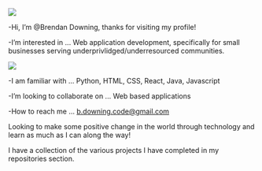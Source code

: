 
<img align="center" src="https://github-readme-stats.vercel.app/api/?username=Downster&theme=<THEME_NAME>" />

-Hi, I’m @Brendan Downing, thanks for visiting my profile!

-I’m interested in ... Web application development, specifically for small businesses serving underprivlidged/underresourced communities.


![](https://img.shields.io/badge/Code-Javascript-informational?style=flat&logo=<LOGO_NAME>&logoColor=white&color=2bbc8a)

-I am familiar with ... Python, HTML, CSS, React, Java, Javascript

-I’m looking to collaborate on ... Web based applications

-How to reach me ... b.downing.code@gmail.com

Looking to make some positive change in the world through technology and learn as much as I can along the way!

I have a collection of the various projects I have completed in my repositories section.




